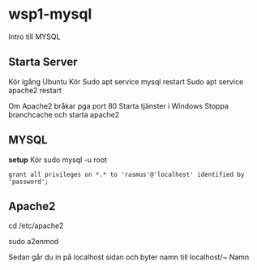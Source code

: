 # wsp1-mysql
Intro till MYSQL
## Starta Server

Kör igång Ubuntu
Kör
Sudo apt service mysql restart
Sudo apt service apache2 restart

Om Apache2 bråkar pga port 80
Starta tjänster i Windows
Stoppa branchcache och starta apache2

## MYSQL

**setup**
Kör 
    sudo mysql -u root

    grant all privileges on *.* to 'rasmus'@'localhost' identified by 'password';
    
## Apache2
cd /etc/apache2

sudo a2enmod

Sedan går du in på localhost sidan och byter namn till localhost/~ Namn
